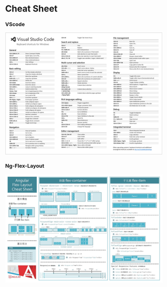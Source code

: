 # Cheat Sheet

### VScode

![](.gitbook/assets/image.png)

### Ng-Flex-Layout

![](.gitbook/assets/ng-flex-layout.jpg)


